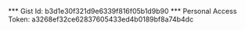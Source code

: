 *** Gist Id: b3d1e30f321d9e6339f816f05b1d9b90
*** Personal Access Token: a3268ef32ce62837605433ed4b0189bf8a74b4dc
